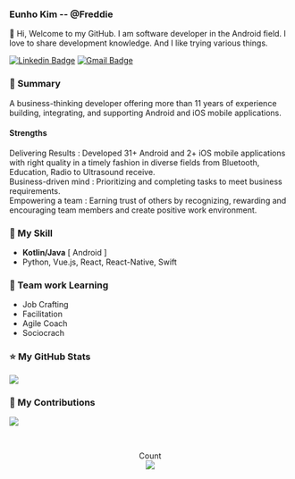 ### Eunho Kim -- @Freddie

👋 Hi, Welcome to my GitHub. I am software developer in the Android field. I love to share development knowledge. And I like trying various things.

[![Linkedin Badge](https://img.shields.io/badge/-LinkedIn-blue?style=flat-square&logo=Linkedin&logoColor=white&link=https://www.linkedin.com/in/freddie-b766a7104/)](https://www.linkedin.com/in/freddie-b766a7104/) [![Gmail Badge](https://img.shields.io/badge/-Gmail-d14836?style=flat-square&logo=Gmail&logoColor=white&link=mailto:chakangost@gmail.com)](mailto:chakangost@gmail.com) 


### 🐼 Summary
A business-thinking developer offering more than 11 years of experience building, integrating, and supporting Android and iOS mobile applications.


#### Strengths
Delivering Results : Developed 31+ Android and 2+ iOS mobile applications with right quality in a timely fashion in diverse fields from Bluetooth, Education, Radio to Ultrasound receive.<br>
Business-driven mind : Prioritizing and completing tasks to meet business requirements.</br>
Empowering a team : Earning trust of others by recognizing, rewarding and encouraging team members and create positive work environment.






### 📕 My Skill



- **Kotlin/Java** [ Android ]
- Python, Vue.js, React, React-Native, Swift



### 📑 Team work Learning



- Job Crafting
- Facilitation
- Agile Coach
- Sociocrach



### ⭐ My GitHub Stats

[![](https://github-readme-stats.vercel.app/api?username=chakangost&show_icons=true&hide_border=true)]((https://github.com/chakangost))



### 🌱 My Contributions

![](https://ghchart.rshah.org/chakangost)



</br>

<p align="center"> 
  Count<br>
  <img src="https://profile-counter.glitch.me/chakangost/count.svg" />
</p>


